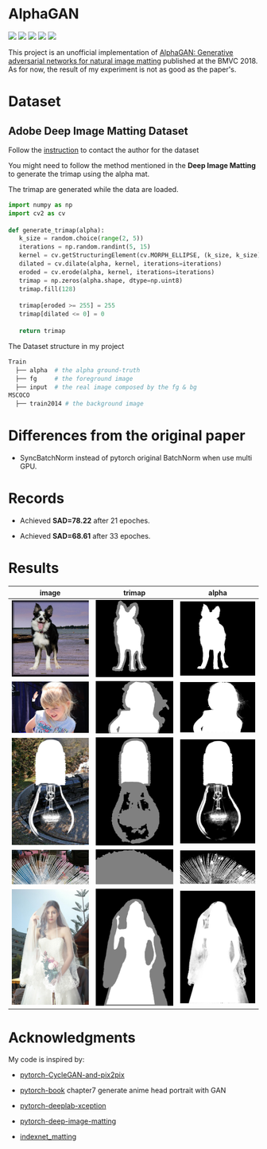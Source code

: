 # AlphaGAN

![](https://img.shields.io/badge/python-3.6.5-brightgreen.svg) ![](https://img.shields.io/badge/pytorch-0.4.1-brightgreen.svg) ![](https://img.shields.io/badge/visdom-0.1.8.5-brightgreen.svg) ![](https://img.shields.io/badge/tqdm-4.28.1-brightgreen.svg) ![](https://img.shields.io/badge/opencv-3.3.1-brightgreen.svg)

This project is an unofficial implementation of [AlphaGAN: Generative adversarial networks for natural image matting](https://arxiv.org/pdf/1807.10088.pdf) published at the BMVC 2018. As for now, the result of my experiment is not as good as the paper's.

# Dataset

## Adobe Deep Image Matting Dataset

Follow the [instruction](https://sites.google.com/view/deepimagematting) to contact the author for the dataset

You might need to follow the method mentioned in the **Deep Image Matting** to generate the trimap using the alpha mat.

The trimap are generated while the data are loaded.

```python
import numpy as np
import cv2 as cv

def generate_trimap(alpha):
   k_size = random.choice(range(2, 5))
   iterations = np.random.randint(5, 15)
   kernel = cv.getStructuringElement(cv.MORPH_ELLIPSE, (k_size, k_size))
   dilated = cv.dilate(alpha, kernel, iterations=iterations)
   eroded = cv.erode(alpha, kernel, iterations=iterations)
   trimap = np.zeros(alpha.shape, dtype=np.uint8)
   trimap.fill(128)

   trimap[eroded >= 255] = 255
   trimap[dilated <= 0] = 0

   return trimap
```

The Dataset structure in my project

```Bash
Train
  ├── alpha  # the alpha ground-truth
  ├── fg     # the foreground image
  ├── input  # the real image composed by the fg & bg
MSCOCO
  ├── train2014 # the background image

```
# Differences from the original paper

- SyncBatchNorm instead of pytorch original BatchNorm when use multi GPU.

# Records

- Achieved **SAD=78.22** after 21 epoches.

- Achieved **SAD=68.61** after 33 epoches.

# Results

| image | trimap | alpha |
|:---:  | :--:   | :---: |
|![](examples/images/beach-747750_1280_2.png)| ![](examples/trimaps/beach-747750_1280_2.png)| ![](result/beach-747750_1280_2.png)|
|![](examples/images/boy-1518482_1920_9.png)| ![](examples/trimaps/boy-1518482_1920_9.png)| ![](result/boy-1518482_1920_9.png)|
|![](examples/images/light-bulb-1104515_1280_3.png)|![](examples/trimaps/light-bulb-1104515_1280_3.png)|![](result/light-bulb-1104515_1280_3.png)|
|![](examples/images/spring-289527_1920_15.png)|![](examples/trimaps/spring-289527_1920_15.png)|![](result/spring-289527_1920_15.png)|
|![](examples/images/wedding-dresses-1486260_1280_3.png)|![](examples/trimaps/wedding-dresses-1486260_1280_3.png)|![](result/wedding-dresses-1486260_1280_3.png)|



# Acknowledgments

My code is inspired by:

- [pytorch-CycleGAN-and-pix2pix](https://github.com/junyanz/pytorch-CycleGAN-and-pix2pix)

- [pytorch-book](https://github.com/chenyuntc/pytorch-book) chapter7 generate anime head portrait with GAN

- [pytorch-deeplab-xception](https://github.com/jfzhang95/pytorch-deeplab-xception)

- [pytorch-deep-image-matting](https://github.com/huochaitiantang/pytorch-deep-image-matting)

- [indexnet_matting](https://github.com/poppinace/indexnet_matting)
